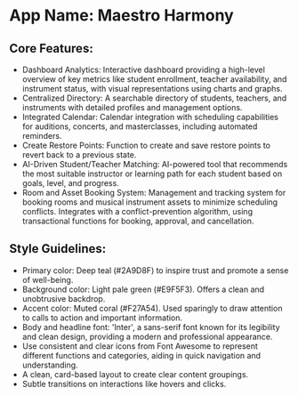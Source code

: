 # **App Name**: Maestro Harmony

## Core Features:

- Dashboard Analytics: Interactive dashboard providing a high-level overview of key metrics like student enrollment, teacher availability, and instrument status, with visual representations using charts and graphs.
- Centralized Directory: A searchable directory of students, teachers, and instruments with detailed profiles and management options.
- Integrated Calendar: Calendar integration with scheduling capabilities for auditions, concerts, and masterclasses, including automated reminders.
- Create Restore Points: Function to create and save restore points to revert back to a previous state.
- AI-Driven Student/Teacher Matching: AI-powered tool that recommends the most suitable instructor or learning path for each student based on goals, level, and progress.
- Room and Asset Booking System: Management and tracking system for booking rooms and musical instrument assets to minimize scheduling conflicts. Integrates with a conflict-prevention algorithm, using transactional functions for booking, approval, and cancellation.

## Style Guidelines:

- Primary color: Deep teal (#2A9D8F) to inspire trust and promote a sense of well-being.
- Background color: Light pale green (#E9F5F3). Offers a clean and unobtrusive backdrop.
- Accent color: Muted coral (#F27A54). Used sparingly to draw attention to calls to action and important information.
- Body and headline font: 'Inter', a sans-serif font known for its legibility and clean design, providing a modern and professional appearance.
- Use consistent and clear icons from Font Awesome to represent different functions and categories, aiding in quick navigation and understanding.
- A clean, card-based layout to create clear content groupings.
- Subtle transitions on interactions like hovers and clicks.